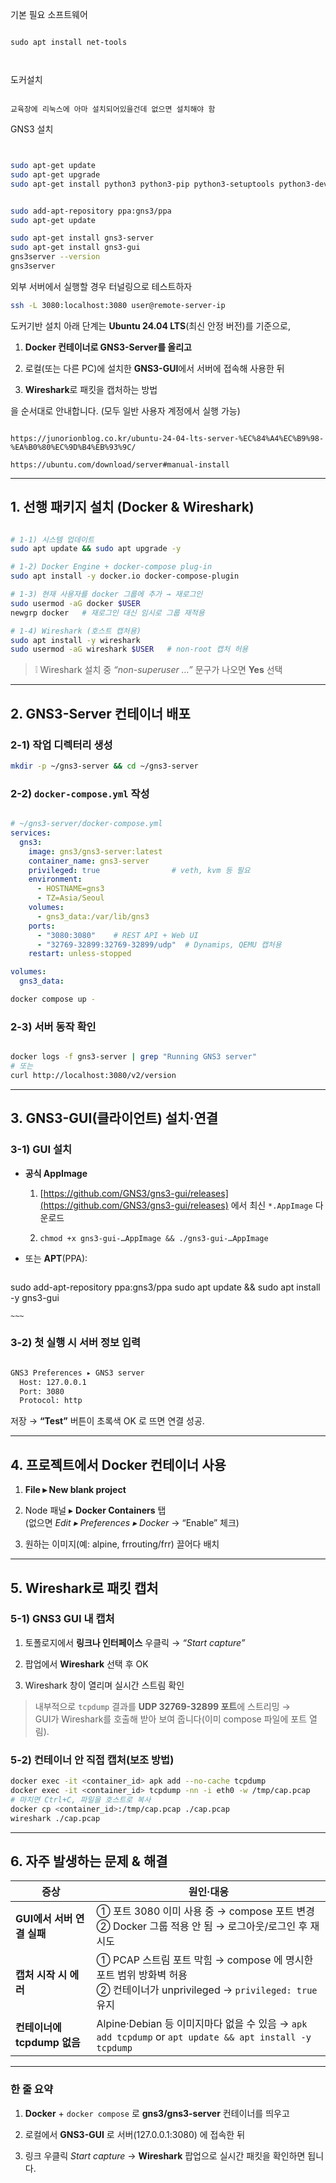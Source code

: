 

기본 필요 소프트웨어
~~~

sudo apt install net-tools



~~~


도커설치
~~~

교육장에 리눅스에 아마 설치되어있을건데 없으면 설치해야 함
~~~



GNS3 설치
~~~ sh


sudo apt-get update
sudo apt-get upgrade
sudo apt-get install python3 python3-pip python3-setuptools python3-dev libpcap-dev


sudo add-apt-repository ppa:gns3/ppa
sudo apt-get update

sudo apt-get install gns3-server
sudo apt-get install gns3-gui
gns3server --version
gns3server


~~~



외부 서버에서 실행할 경우 터널링으로 테스트하자
~~~ sh
ssh -L 3080:localhost:3080 user@remote-server-ip
~~~



도커기반 설치
아래 단계는 **Ubuntu 24.04 LTS**(최신 안정 버전)를 기준으로,

1. **Docker 컨테이너로 GNS3-Server를 올리고**
    
2. 로컬(또는 다른 PC)에 설치한 **GNS3-GUI**에서 서버에 접속해 사용한 뒤
    
3. **Wireshark**로 패킷을 캡처하는 방법
    

을 순서대로 안내합니다. (모두 일반 사용자 계정에서 실행 가능)



~~~

https://junorionblog.co.kr/ubuntu-24-04-lts-server-%EC%84%A4%EC%B9%98-%EA%B0%80%EC%9D%B4%EB%93%9C/

https://ubuntu.com/download/server#manual-install

~~~

---

## 1. 선행 패키지 설치 (Docker & Wireshark)

~~~ sh

# 1-1) 시스템 업데이트
sudo apt update && sudo apt upgrade -y

# 1-2) Docker Engine + docker-compose plug-in
sudo apt install -y docker.io docker-compose-plugin

# 1-3) 현재 사용자를 docker 그룹에 추가 → 재로그인
sudo usermod -aG docker $USER
newgrp docker   # 재로그인 대신 임시로 그룹 재적용

# 1-4) Wireshark (호스트 캡처용)
sudo apt install -y wireshark
sudo usermod -aG wireshark $USER   # non-root 캡처 허용

~~~

> ❕ Wireshark 설치 중 _“non-superuser …”_ 문구가 나오면 **Yes** 선택

---

## 2. GNS3-Server 컨테이너 배포

### 2-1) 작업 디렉터리 생성

~~~ sh
mkdir -p ~/gns3-server && cd ~/gns3-server


~~~

### 2-2) `docker-compose.yml` 작성


~~~ yaml

# ~/gns3-server/docker-compose.yml
services:
  gns3:
    image: gns3/gns3-server:latest
    container_name: gns3-server
    privileged: true                # veth, kvm 등 필요
    environment:
      - HOSTNAME=gns3
      - TZ=Asia/Seoul
    volumes:
      - gns3_data:/var/lib/gns3
    ports:
      - "3080:3080"    # REST API + Web UI
      - "32769-32899:32769-32899/udp"  # Dynamips, QEMU 캡처용
    restart: unless-stopped

volumes:
  gns3_data:


~~~

~~~ sh
docker compose up -
~~~

### 2-3) 서버 동작 확인

~~~ sh

docker logs -f gns3-server | grep "Running GNS3 server"
# 또는
curl http://localhost:3080/v2/version

~~~

---

## 3. GNS3-GUI(클라이언트) 설치·연결

### 3-1) GUI 설치

- **공식 AppImage**
    
    1. [https://github.com/GNS3/gns3-gui/releases](https://github.com/GNS3/gns3-gui/releases) 에서 최신 `*.AppImage` 다운로드
        
    2. `chmod +x gns3-gui-…AppImage && ./gns3-gui-…AppImage`
        
- 또는 **APT**(PPA):
    ~~~ sh
sudo add-apt-repository ppa:gns3/ppa
sudo apt update && sudo apt install -y gns3-gui

    ~~~
    
    

### 3-2) 첫 실행 시 서버 정보 입력

~~~ sh

GNS3 Preferences ▸ GNS3 server
  Host: 127.0.0.1
  Port: 3080
  Protocol: http


~~~

저장 → **“Test”** 버튼이 초록색 OK 로 뜨면 연결 성공.

---

## 4. 프로젝트에서 Docker 컨테이너 사용

1. **File ▸ New blank project**
    
2. Node 패널 ▸ **Docker Containers** 탭  
    (없으면 _Edit ▸ Preferences ▸ Docker_ → “Enable” 체크)
    
3. 원하는 이미지(예: alpine, frrouting/frr) 끌어다 배치
    

---

## 5. Wireshark로 패킷 캡처

### 5-1) GNS3 GUI 내 캡처

1. 토폴로지에서 **링크나 인터페이스** 우클릭 → _“Start capture”_
    
2. 팝업에서 **Wireshark** 선택 후 OK
    
3. Wireshark 창이 열리며 실시간 스트림 확인
    

> 내부적으로 `tcpdump` 결과를 **UDP 32769-32899 포트**에 스트리밍 →  
> GUI가 Wireshark를 호출해 받아 보여 줍니다(이미 compose 파일에 포트 열림).

### 5-2) 컨테이너 안 직접 캡처(보조 방법)


~~~ sh
docker exec -it <container_id> apk add --no-cache tcpdump
docker exec -it <container_id> tcpdump -nn -i eth0 -w /tmp/cap.pcap
# 마치면 Ctrl+C, 파일을 호스트로 복사
docker cp <container_id>:/tmp/cap.pcap ./cap.pcap
wireshark ./cap.pcap

~~~

---

## 6. 자주 발생하는 문제 & 해결

|증상|원인·대응|
|---|---|
|**GUI에서 서버 연결 실패**|① 포트 3080 이미 사용 중 → compose 포트 변경  <br>② Docker 그룹 적용 안 됨 → 로그아웃/로그인 후 재시도|
|**캡처 시작 시 에러**|① PCAP 스트림 포트 막힘 → compose 에 명시한 포트 범위 방화벽 허용  <br>② 컨테이너가 unprivileged → `privileged: true` 유지|
|**컨테이너에 tcpdump 없음**|Alpine·Debian 등 이미지마다 없을 수 있음 → `apk add tcpdump` or `apt update && apt install -y tcpdump`|

---

### 한 줄 요약

1. **Docker** + `docker compose` 로 **gns3/gns3-server** 컨테이너를 띄우고
    
2. 로컬에서 **GNS3-GUI** 로 서버(127.0.0.1:3080) 에 접속한 뒤
    
3. 링크 우클릭 _Start capture_ → **Wireshark** 팝업으로 실시간 패킷을 확인하면 됩니다.